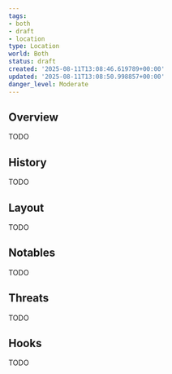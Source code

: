 ```yaml
---
tags:
- both
- draft
- location
type: Location
world: Both
status: draft
created: '2025-08-11T13:08:46.619789+00:00'
updated: '2025-08-11T13:08:50.998857+00:00'
danger_level: Moderate
---
```



## Overview

TODO
## History

TODO
## Layout

TODO
## Notables

TODO
## Threats

TODO
## Hooks

TODO
